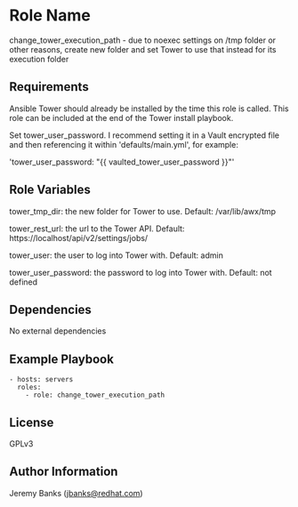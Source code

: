 Role Name
=========

change_tower_execution_path - due to noexec settings on /tmp folder or other reasons, create new folder and set Tower to use that instead for its execution folder

Requirements
------------

Ansible Tower should already be installed by the time this role is called. This role can be included at the end of the Tower install playbook.

Set tower_user_password. I recommend setting it in a Vault encrypted file and then referencing it within 'defaults/main.yml', for example:

'tower_user_password: "{{ vaulted_tower_user_password }}"'

Role Variables
--------------

tower_tmp_dir: the new folder for Tower to use. Default: /var/lib/awx/tmp

tower_rest_url: the url to the Tower API. Default: https://localhost/api/v2/settings/jobs/

tower_user: the user to log into Tower with. Default: admin

tower_user_password: the password to log into Tower with. Default: not defined

Dependencies
------------

No external dependencies

Example Playbook
----------------

    - hosts: servers
      roles:
        - role: change_tower_execution_path

License
-------

GPLv3


Author Information
------------------

Jeremy Banks (jbanks@redhat.com)
